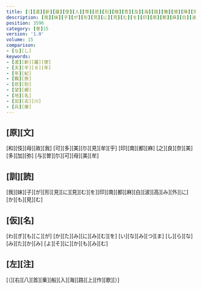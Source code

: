 ```yaml
---
title: [（][遣][新][羅][使][人][等][悲][別][贈][答][及][海][路][慟][情][陳][思][并][當][所][誦][之][古][歌][）]
description: [我][妹][子][が][形][見][に][見][む][を][印][南][都][麻][白][波][高][み][外][に][か][も][見][む]
position: 3596
category: [巻]15
version: '1.0'
volume: 15
comparison:
- [な][し]
keywords:
- [遣][新][羅][使]
- [天][平][８][年]
- [年][紀]
- [羈][旅]
- [悲][別]
- [望][郷]
- [地][名]
- [加][古][川]
- [兵][庫]
---
```


## [原][文]

[和][伎][母][故][我] [可][多][美][尓][見][牟][乎] [印][南][都][麻] [之][良][奈][美][多][加][弥] [与][曽][尓][可][母][美][牟]

## [訓][読]

[我][妹][子][が][形][見][に][見][む][を][印][南][都][麻][白][波][高][み][外][に][か][も][見][む]

## [仮][名]

[わ][ぎ][も][こ][が] [か][た][み][に][み][む][を] [い][な][み][つ][ま] [し][ら][な][み][た][か][み] [よ][そ][に][か][も][み][む]

## [左][注]

[（][右][八][首][乗][船][入][海][路][上][作][歌][）]
